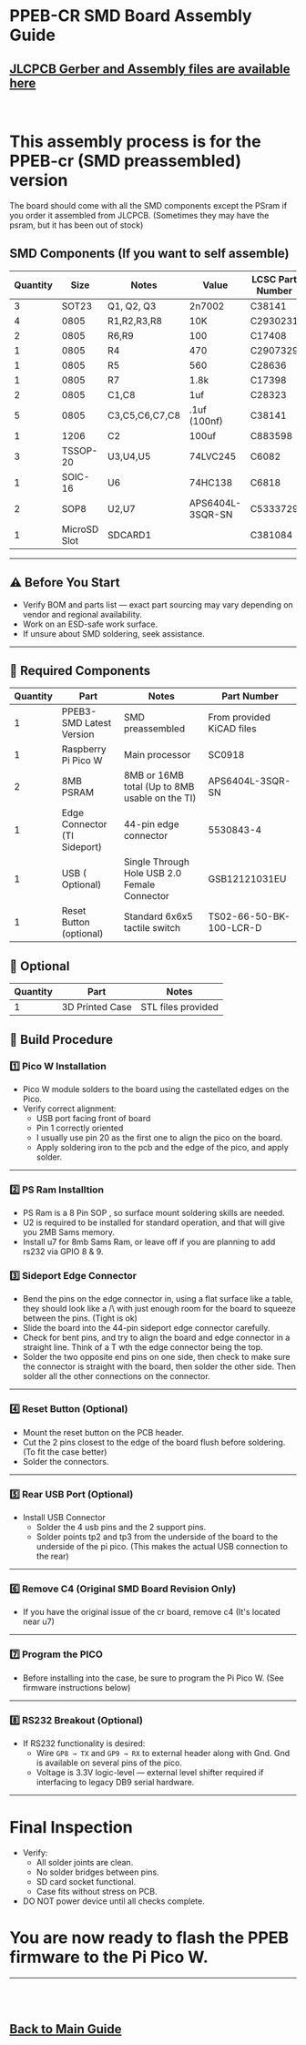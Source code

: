 # PPEB-CR SMD Board Assembly Guide

## [JLCPCB Gerber and Assembly files are available here ](https://github.com/dabonetn/ppeb-cr/tree/main/Kicad/production)

<br>

# This assembly process is for the PPEB-cr (SMD preassembled) version

 The board should come with all the SMD components except the PSram if you order it assembled from JLCPCB.
 (Sometimes they may have the psram, but it has been out of stock)


## SMD Components (If you want to self assemble)
| Quantity | Size | Notes | Value | LCSC Part Number |
|----------|------|-------|--------|-----|
| 3 | SOT23 | Q1, Q2, Q3 | 2n7002 |C38141 |
| 4 | 0805 | R1,R2,R3,R8 | 10K | C2930231 |
| 2 | 0805 | R6,R9 | 100 | C17408 |
| 1 | 0805 | R4 | 470 | C2907329 |
| 1 | 0805 | R5 | 560 | C28636 |
| 1 | 0805 | R7 | 1.8k | C17398 |
| 2 | 0805 |C1,C8 | 1uf | C28323 |
| 5 | 0805 |C3,C5,C6,C7,C8 | .1uf (100nf) | C38141 |
| 1 | 1206 |C2 | 100uf | C883598 |
| 3 | TSSOP-20 | U3,U4,U5 | 74LVC245 | C6082 |
| 1 | SOIC-16 | U6 | 74HC138 | C6818 | 
| 2 | SOP8 | U2,U7 | APS6404L-3SQR-SN | C5333729 |
| 1 | MicroSD Slot | SDCARD1 | | C381084 |
---



## ⚠️ Before You Start

- Verify BOM and parts list — exact part sourcing may vary depending on vendor and regional availability.
- Work on an ESD-safe work surface.
- If unsure about SMD soldering, seek assistance.

---

## 🧰 Required Components

| Quantity | Part | Notes | Part Number |
|----------|------|-------|-------|
| 1 | PPEB3-SMD Latest Version | SMD preassembled |From provided KiCAD files |
| 1 | Raspberry Pi Pico W | Main processor | SC0918 |
| 2 | 8MB PSRAM  | 8MB or 16MB total (Up to 8MB usable on the TI)| APS6404L-3SQR-SN |
| 1 | Edge Connector (TI Sideport) | 44-pin edge connector | 5530843-4 |
| 1 | USB ( Optional)| Single Through Hole USB 2.0 Female Connector | GSB12121031EU |
| 1 | Reset Button (optional) | Standard 6x6x5 tactile switch | TS02-66-50-BK-100-LCR-D |

## 🧰 Optional
| Quantity | Part | Notes |
|----------|------|-------|
| 1 | 3D Printed Case | STL files provided |




## 🔧 Build Procedure


### 1️⃣ **Pico W Installation**

- Pico W module solders to the board using the castellated edges on the Pico.
- Verify correct alignment:
  - USB port facing front of board
  - Pin 1 correctly oriented
  - I usually use pin 20 as the first one to align the pico on the board.
  - Apply soldering iron to the pcb and the edge of the pico, and apply solder.

---

### 2️⃣ **PS Ram Installtion**

- PS Ram is a 8 Pin SOP , so surface mount soldering skills are needed.
- U2 is required to be installed for standard operation, and that will give you 2MB Sams memory.
- Install u7 for 8mb Sams Ram, or leave off if you are planning to add rs232 via GPIO 8 & 9.

### 3️⃣ **Sideport Edge Connector**

- Bend the pins on the edge connector in, using a flat surface like a table, they should look like a /\ with just enough room for the board to squeeze between the pins. (Tight is ok)
- Slide the board into the 44-pin sideport edge connector carefully.
- Check for bent pins, and try to align the board and edge connector in a straight line.  Think of a T wth the edge connector being the top.
- Solder the two opposite end pins on one side, then check to make sure the connector is straight with the board, then solder the other side. Then solder all the other connections on the connector.

---

### 4️⃣ **Reset Button (Optional)**

- Mount the reset button on the PCB header.
- Cut the 2 pins closest to the edge of the board flush before soldering. (To fit the case better)
- Solder the connectors.

---

### 5️⃣ **Rear USB Port (Optional)**

- Install USB Connector
  - Solder the 4 usb pins and the 2 support pins.
  - Solder points tp2 and tp3 from the underside of the board to the underside of the pi pico. (This makes the actual USB connection to the rear)

--- 

### 6️⃣ **Remove C4 (Original SMD Board Revision Only)**

- If you have the original issue of the cr board, remove c4 (It's located near u7)

---
### 7️⃣ **Program the PICO**

- Before installing into the case, be sure to program the Pi Pico W. (See firmware instructions below)

---

### 8️⃣ **RS232 Breakout (Optional)**

- If RS232 functionality is desired:
  - Wire `GP8 → TX` and `GP9 → RX` to external header along with Gnd. Gnd is available on several pins of the pico.
  - Voltage is 3.3V logic-level — external level shifter required if interfacing to legacy DB9 serial hardware.

---


# **Final Inspection**

- Verify:
  - All solder joints are clean.
  - No solder bridges between pins.
  - SD card socket functional.
  - Case fits without stress on PCB.
- DO NOT power device until all checks complete.

# You are now ready to flash the PPEB firmware to the Pi Pico W.
---

 <br>
  <br>

## [Back to Main Guide](/README.md)


